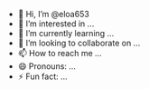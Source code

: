 - 👋 Hi, I’m @eloa653
- 👀 I’m interested in ...
- 🌱 I’m currently learning ...
- 💞️ I’m looking to collaborate on ...
- 📫 How to reach me ...
- 😄 Pronouns: ...
- ⚡ Fun fact: ...

<!---
eloa653/eloa653 is a ✨ special ✨ repository because its `README.md` (this file) appears on your GitHub profile.
You can click the Preview link to take a look at your changes.
--->
